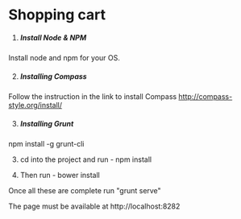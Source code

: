 Shopping cart
=============
1. ##### Install Node & NPM
  Install node and npm for your OS. 

2. ##### Installing Compass
  Follow the instruction in the link to install Compass
  http://compass-style.org/install/
  
3. ##### Installing Grunt
  npm install -g grunt-cli

3. cd into the project and run -  npm install

4. Then run - bower install

Once all these are complete run "grunt serve"

The page must be available at http://localhost:8282






